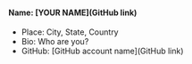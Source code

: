 
#### Name: [YOUR NAME](GitHub link)
- Place: City, State, Country
- Bio: Who are you?
- GitHub: [GitHub account name](GitHub link)
